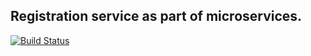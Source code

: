 <h2>Registration service as part of microservices.</h2>

[![Build Status](https://travis-ci.org/FanaticFiz/RegistrationService.svg?branch=master)](https://travis-ci.org/FanaticFiz/RegistrationService)